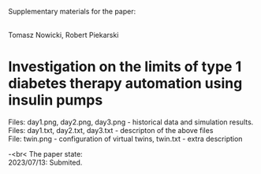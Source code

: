 Supplementary materials for the paper: <br> <br>

Tomasz Nowicki, Robert Piekarski

# Investigation on the limits of type 1 diabetes therapy automation using insulin pumps <br>

Files: day1.png, day2.png, day3.png - historical data and simulation results.<br>
Files: day1.txt, day2.txt, day3.txt - descripton of the above files <br>
File: twin.png - configuration of virtual twins, twin.txt - extra description

-<br<
The paper state: <br>
2023/07/13: Submited.
